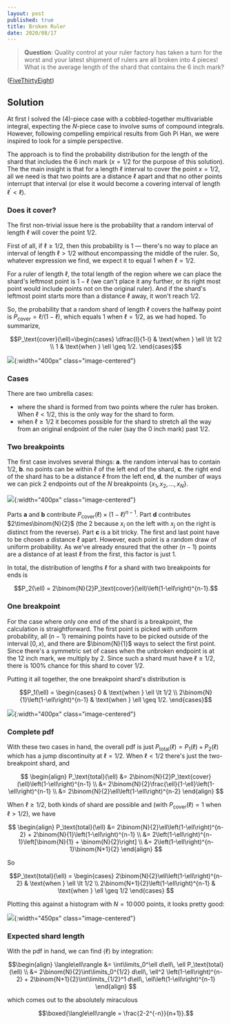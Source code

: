 ```yaml
---
layout: post
published: true
title: Broken Ruler
date: 2020/08/17
---
```


>**Question**: Quality control at your ruler factory has taken a turn for the worst and your latest shipment of rulers are all broken into 4 pieces! What is the average length of the shard that contains the $\text{6 inch}$ mark?

<!--more-->

([FiveThirtyEight](https://fivethirtyeight.com/features/are-you-hip-enough-to-be-square/amp/?__twitter_impression=true))

## Solution

At first I solved the \(4\)-piece case with a cobbled-together multivariable integral, expecting the $N$-piece case to involve sums of compound integrals. However, following compelling empirical results from Goh Pi Han, we were inspired to look for a simple perspective.

The approach is to find the probability distribution for the length of the shard that includes the $\text{6 inch}$ mark ($x=1/2$ for the purpose of this solution). The the main insight is that for a length $\ell$ interval to cover the point $x = 1/2,$ all we need is that two points are a distance $\ell$ apart and that no other points interrupt that interval (or else it would become a covering interval of length $\ell^\prime < \ell$).

### Does it cover?

The first non-trivial issue here is the probability that a random interval of length $\ell$ will cover the point $1/2.$ 

First of all, if $\ell \geq 1/2,$ then this probability is $1$ — there's no way to place an interval of length $\ell > 1/2$ without encompassing the middle of the ruler. So, whatever expression we find, we expect it to equal $1$ when $\ell = 1/2.$

For a ruler of length $\ell,$ the total length of the region where we can place the shard's leftmost point is $1-\ell$ (we can't place it any further, or its right most point would include points not on the original ruler). And if the shard's leftmost point starts more than a distance $\ell$ away, it won't reach $1/2.$ 

So, the probability that a random shard of length $\ell$ covers the halfway point is $P_\text{cover} = \ell/(1-\ell),$ which equals $1$ when $\ell = 1/2,$ as we had hoped. To summarize,

$$P_\text{cover}(\ell)=\begin{cases}
\dfrac{l}{1-l} & \text{when } \ell \lt 1/2 \\
1 & \text{when } \ell \geq 1/2.
\end{cases}$$

![](/img/2020-08-17-pcover.jpg){:width="400px" class="image-centered"}

### Cases

There are two umbrella cases:

- where the shard is formed from two points where the ruler has broken. When $\ell < 1/2$, this is the only way for the shard to form. 
- when $\ell \geq 1/2$ it becomes possible for the shard to stretch all the way from an original endpoint of the ruler (say the $0\text{ inch}$ mark) past $1/2.$ 

### Two breakpoints

The first case involves several things: **a**. the random interval has to contain $1/2,$ **b**. no points can be within $\ell$ of the left end of the shard, **c**. the right end of the shard has to be a distance $\ell$ from the left end, **d**. the number of ways we can pick $2$ endpoints out of the $N$ breakpoints $\{x_1,x_2,\ldots,x_N\}.$

![](/img/2020-08-17-inside_shard.jpg){:width="400px" class="image-centered"}

Parts **a** and **b** contribute $P_\text{cover}(\ell)\times \left(1-\ell\right)^{n-1}.$ Part **d** contributes $2\times\binom{N}{2}$ (the $2$ because $x_i$ on the left with $x_j$ on the right is distinct from the reverse). Part **c** is a bit tricky. The first and last point have to be chosen a distance $\ell$ apart. However, each point is a random draw of uniform probability. As we've already ensured that the other $\left(n-1\right)$ points are a distance of at least $\ell$ from the first, this factor is just $1.$

In total, the distribution of lengths $\ell$ for a shard with two breakpoints for ends is 

$$P_2(\ell) = 2\binom{N}{2}P_\text{cover}(\ell)\left(1-\ell\right)^{n-1}.$$

### One breakpoint

For the case where only one end of the shard is a breakpoint, the calculation is straightforward. The first point is picked with uniform probability, all $\left(n-1\right)$ remaining points have to be picked outside of the interval $\left[0,x\right),$ and there are $\binom{N}{1}$ ways to select the first point. Since there's a symmetric set of cases when the unbroken endpoint is at the $\text{12 inch}$ mark, we multiply by $2$. Since such a shard must have $\ell\geq 1/2$, there is $100\%$ chance for this shard to cover $1/2.$ 

Putting it all together, the one breakpoint shard's distribution is 

$$P_1(\ell) = 
\begin{cases}
0 & \text{when } \ell \lt 1/2 \\
2\binom{N}{1}\left(1-\ell\right)^{n-1} & \text{when } \ell \geq 1/2.
\end{cases}$$

![](/img/2020-08-17-side-shard.jpg){:width="400px" class="image-centered"}

### Complete pdf

With these two cases in hand, the overall pdf is just $P_\text{total}(\ell) = P_1(\ell) + P_2(\ell)$ which has a jump discontinuity at $\ell=1/2$. When $\ell<1/2$ there's just the two-breakpoint shard, and

$$
\begin{align}
P_\text{total}(\ell) &= 2\binom{N}{2}P_\text{cover}(\ell)\left(1-\ell\right)^{n-1} \\
&= 2\binom{N}{2}\frac{\ell}{1-\ell}\left(1-\ell\right)^{n-1} \\
&= 2\binom{N}{2}\ell\left(1-\ell\right)^{n-2}
\end{align}
$$

When $\ell \geq 1/2,$ both kinds of shard are possible and (with $P_\text{cover}(\ell) = 1$ when $\ell > 1/2$), we have

$$
\begin{align}
P_\text{total}(\ell) &= 2\binom{N}{2}\ell\left(1-\ell\right)^{n-2} + 2\binom{N}{1}\left(1-\ell\right)^{n-1} \\
&= 2\left(1-\ell\right)^{n-1}\left[\binom{N}{1} + \binom{N}{2}\right] \\
&= 2\left(1-\ell\right)^{n-1}\binom{N+1}{2}
\end{align}
$$

So

$$P_\text{total}(\ell) = 
\begin{cases}
2\binom{N}{2}\ell\left(1-\ell\right)^{n-2} & \text{when } \ell \lt 1/2 \\
2\binom{N+1}{2}\left(1-\ell\right)^{n-1} & \text{when } \ell \geq 1/2
\end{cases}
$$

Plotting this against a histogram with $N=10\, 000$ points, it looks pretty good:

![](/img/2020-08-17-histogram.png){:width="450px" class="image-centered"}

### Expected shard length

With the pdf in hand, we can find $\langle\ell\rangle$ by integration:

$$\begin{align}
\langle\ell\rangle &= \int\limits_0^\ell d\ell\, \ell P_\text{total}(\ell) \\
&= 2\binom{N}{2}\int\limits_0^{1/2} d\ell\, \ell^2 \left(1-\ell\right)^{n-2} + 2\binom{N+1}{2}\int\limits_{1/2}^1 d\ell\, \ell\left(1-\ell\right)^{n-1}
\end{align}
$$

which comes out to the absolutely miraculous

$$\boxed{\langle\ell\rangle = \frac{2-2^{-n}}{n+1}}.$$

<br>
